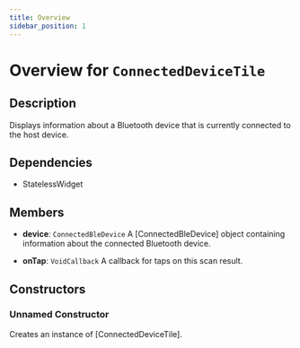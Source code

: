 ```yaml
---
title: Overview
sidebar_position: 1
---
```


# Overview for `ConnectedDeviceTile`

## Description

Displays information about a Bluetooth device that is currently connected to the host device.

## Dependencies

- StatelessWidget

## Members

- **device**: `ConnectedBleDevice`
  A [ConnectedBleDevice] object containing information about the connected Bluetooth device.

- **onTap**: `VoidCallback`
  A callback for taps on this scan result.

## Constructors

### Unnamed Constructor
Creates an instance of [ConnectedDeviceTile].

